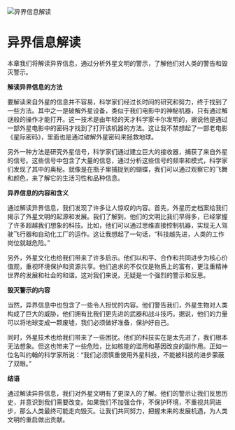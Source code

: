 ![异界信息解读](/images/chapter.7.section.1.image.1.png)

# 异界信息解读


  本章我们将解读异界信息，通过分析外星文明的警示，了解他们对人类的警告和毁灭警示。

  **解读异界信息的方法**

  要解读来自外星的信息并不容易，科学家们经过长时间的研究和努力，终于找到了一些方法。其中之一是破解外星设备，类似于我们电影中的神秘机器，只有通过解谜般的操作才能打开。这一技术是由年轻的天才科学家卡尔发明的，据说他是通过一部外星电影中的密码才找到了打开该机器的方法。这让我不禁想起了一部老电影《星际密码》，里面也是通过破解外星密码来拯救地球。

  另外一种方法是研究外星信号，科学家们通过建立巨大的接收器，捕获了来自外星的信号。这些信号中包含了大量的信息，通过分析这些信号的频率和模式，科学家们发现了其中的奥秘。就像是在瓶子里捕捉到的蝴蝶，我们可以通过观察它的飞舞和颜色，来了解它的生活习性和品种信息。

  **异界信息的内容和含义**

  通过解读异界信息，我们发现了许多让人惊叹的内容。首先，外星历史档案给我们揭示了外星文明的起源和发展。我们了解到，他们的文明比我们早得多，已经掌握了许多超越我们想象的科技。比如，他们可以通过思维直接控制机器，实现无人驾驶飞行器和自动化工厂的运作。这让我想起了一句话，“科技越先进，人类的工作岗位就越危险。”

  另外，外星文化也给我们带来了许多启示。他们以和平、合作和共同进步为核心价值观，重视环境保护和资源共享。他们追求的不仅仅是物质上的富有，更注重精神世界的发展和社会的和谐。这对我们来说，无疑是一个强烈的警示和反思。

  **毁灭警示的内容**

  当然，异界信息中也包含了一些令人担忧的内容。他们警告我们，外星生物对人类构成了巨大的威胁，他们拥有比我们更先进的武器和战斗技巧。据说，他们的力量可以将地球变成一颗废墟，我们必须做好准备，保护好自己。

  同时，外星技术也给我们带来了一些困扰。他们的科技实在是太先进了，我们根本无法想象。但这也带来了一些危险，比如核能的滥用和基因改良的副作用。正如一位名叫约翰的科学家所说：“我们必须慎重使用外星科技，不能被科技的进步蒙蔽了双眼。”

  **结语**

  通过解读异界信息，我们对外星文明有了更深入的了解。他们的警示让我们反思历史，并意识到我们需要改变。如果我们不加强合作，不保护环境，不重视共同进步，那么人类最终可能走向毁灭。让我们共同努力，把握未来的发展机遇，为人类文明的重启做出贡献。

